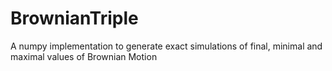 # BrownianTriple
A numpy implementation to generate exact simulations of final, minimal and maximal values of Brownian Motion
